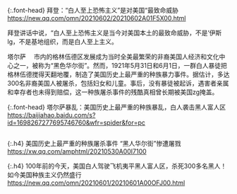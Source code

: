 ```note
```

{:.font-head}
拜登：“白人至上恐怖主义”是对美国“最致命威胁
<br>[
https://new.qq.com/omn/20210602/20210602A01F5X00.html
](
https://new.qq.com/omn/20210602/20210602A01F5X00.html
)

拜登讲话中说，“白人至上恐怖主义是当今对美国本土的最致命威胁，不是‘伊斯lg，不是基地组织，而是白人至上主义。

塔尔萨
　市内的格林伍德区发展成为当时全美最繁荣的非裔美国人经济和文化中心之一，被称为“黑色华尔街”。然而，1921年5月31日和6月1日，一群白人暴徒把格林伍德搅得天翻地覆，制造了美国历史上最严重的种族暴力事件。据估计，多达300名非裔美国人被屠杀，包括妇女和儿童。事后，没有暴徒被起诉，遇害者亲属和幸存者也未得到赔偿，这一种族屠杀事件的残酷真相曾长期被美国zg掩盖。

{:.font-head}
塔尔萨暴乱：美国历史上最严重的种族暴乱，白人袭击黑人富人区
<br>[
https://baijiahao.baidu.com/s?id=1698267277695746760&wfr=spider&for=pc
](
https://baijiahao.baidu.com/s?id=1698267277695746760&wfr=spider&for=pc
)
```tip
```

{:.h4}
美国历史上最严重的种族屠杀事件 “黑人华尔街”惨遭屠戮
<br>[
https://xw.qq.com/amphtml/20210530A00I7100
](
https://xw.qq.com/amphtml/20210530A00I7100
)

{:.h4}
100年前的今天，美国白人驾驶飞机夷平黑人富人区，杀死300多名黑人！如今美国种族主义仍然盛行
<br>[
https://new.qq.com/omn/20210601/20210601A00OFJ00.html
](
https://new.qq.com/omn/20210601/20210601A00OFJ00.html
)
